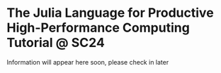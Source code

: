 # The Julia Language for Productive High-Performance Computing Tutorial @ SC24

Information will appear here soon, please check in later
